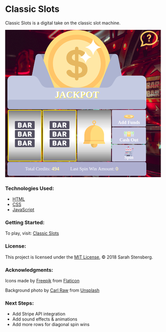 # Classic Slots
Classic Slots is a digital take on the classic slot machine. 

![screenshot of project](screenshot.png  "Classic Slots")
### Technologies Used:
* [HTML](https://developer.mozilla.org/en-US/docs/Web/HTML)
* [CSS](https://developer.mozilla.org/en-US/docs/Glossary/CSS) 
* [JavaScript](https://developer.mozilla.org/en-US/docs/Glossary/JavaScript) 

### Getting Started:

To play, visit: [Classic Slots](https://github.com/ladystensberg/slot-machine) 

### License:

This project is licensed under the [MIT License](https://opensource.org/licenses/MIT), &copy; 2018 Sarah Stensberg.

### Acknowledgments:

Icons made by [Freepik](http://www.freepik.com) from [Flaticon](http://www.flaticon.com) 

Background photo by [Carl Raw](https://unsplash.com/@carltraw)  from [Unsplash](http://www.unsplash.com) 

### Next Steps:

* Add Stripe API integration
* Add sound effects & animations
* Add more rows for diagonal spin wins